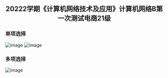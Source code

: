 <h2 align=center>20222学期《计算机网络技术及应用》计算机网络B第一次测试电商21级</h2>

### 单项选择
![image](https://github.com/ooyq/cuit-course/assets/120553430/627f2dd7-dddf-4377-9c0d-c0d88eb4edb5)
![image](https://github.com/ooyq/cuit-course/assets/120553430/6d05802b-6ebe-4e3b-894c-c81f6475404c)

### 多项选择
![image](https://github.com/ooyq/cuit-course/assets/120553430/8c77513d-1034-4b34-9e85-3bbadc2578fe)

